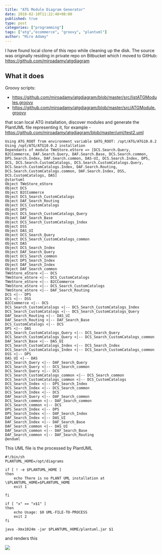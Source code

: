 ```yaml
---
title: "ATG Module Diagram Generator"
date: 2018-02-10T11:22:48+08:00
published: true
type: post
categories: ["programming"]
tags: ["atg","ecommerce", "groovy", "plantuml"]
author: "Miro Adamy"
---
```


I have found local clone of this repo while cleaning up the disk. The source was originally residing in private repo on Bitbucket which I moved to GitHub: https://github.com/miroadamy/atgdiagram


## What it does

Groovy scripts:

* https://github.com/miroadamy/atgdiagram/blob/master/src/listATGModules.groovy
* https://github.com/miroadamy/atgdiagram/blob/master/src/ATGModule.groovy

that scan local ATG installation, discover modules and generate the PlantUML file representing it,
for example - https://github.com/miroadamy/atgdiagram/blob/master/uml/test2.uml

```
Using ATG_ROOT from environment variable $ATG_ROOT: /opt/ATG/ATG10.0.2
Using /opt/ATG/ATG10.0.2 installation
Dependants of module TWeStore.eStore => [DCS.Search.Query, B2CCommerce, DAF.Search.Query, DAF.Search.Base, DCS.Search.common, DPS.Search.Index, DAF.Search.common, DAS-UI, DCS.Search.Index, DPS, DCS, DCS.Search.CustomCatalogs, DCS.Search.CustomCatalogs.Query, DCS.Search.CustomCatalogs.Index, DAF.Search.Routing, DCS.Search.CustomCatalogs.common, DAF.Search.Index, DSS, DCS.CustomCatalogs, DAS]
@startuml
Object TWeStore_eStore
Object DCS
Object B2CCommerce
Object DCS_Search_CustomCatalogs
Object DAF_Search_Routing
Object DCS_CustomCatalogs
Object DPS
Object DCS_Search_CustomCatalogs_Query
Object DAF_Search_Base
Object DCS_Search_CustomCatalogs_Index
Object DSS
Object DAS_UI
Object DCS_Search_Query
Object DCS_Search_CustomCatalogs_common
Object DAS
Object DCS_Search_Index
Object DAF_Search_Query
Object DCS_Search_common
Object DPS_Search_Index
Object DAF_Search_Index
Object DAF_Search_common
TWeStore_eStore <|-- DCS
TWeStore_eStore <|-- DCS_CustomCatalogs
TWeStore_eStore <|-- B2CCommerce
TWeStore_eStore <|-- DCS_Search_CustomCatalogs
TWeStore_eStore <|-- DAF_Search_Routing
DCS <|-- DPS
DCS <|-- DSS
B2CCommerce <|-- DCS
DCS_Search_CustomCatalogs <|-- DCS_Search_CustomCatalogs_Index
DCS_Search_CustomCatalogs <|-- DCS_Search_CustomCatalogs_Query
DAF_Search_Routing <|-- DAS_UI
DAF_Search_Routing <|-- DAF_Search_Base
DCS_CustomCatalogs <|-- DCS
DPS <|-- DAS
DCS_Search_CustomCatalogs_Query <|-- DCS_Search_Query
DCS_Search_CustomCatalogs_Query <|-- DCS_Search_CustomCatalogs_common
DAF_Search_Base <|-- DAS_UI
DCS_Search_CustomCatalogs_Index <|-- DCS_Search_Index
DCS_Search_CustomCatalogs_Index <|-- DCS_Search_CustomCatalogs_common
DSS <|-- DPS
DAS_UI <|-- DAS
DCS_Search_Query <|-- DAF_Search_Query
DCS_Search_Query <|-- DCS_Search_common
DCS_Search_Query <|-- DCS
DCS_Search_CustomCatalogs_common <|-- DCS_Search_common
DCS_Search_CustomCatalogs_common <|-- DCS_CustomCatalogs
DCS_Search_Index <|-- DPS_Search_Index
DCS_Search_Index <|-- DCS_Search_common
DCS_Search_Index <|-- DCS
DAF_Search_Query <|-- DAF_Search_common
DCS_Search_common <|-- DAF_Search_common
DCS_Search_common <|-- DCS
DPS_Search_Index <|-- DPS
DPS_Search_Index <|-- DAF_Search_Index
DAF_Search_Index <|-- DAS_UI
DAF_Search_Index <|-- DAF_Search_Base
DAF_Search_common <|-- DAS_UI
DAF_Search_common <|-- DAF_Search_Base
DAF_Search_common <|-- DAF_Search_Routing
@enduml
```

This UML file is the processed by PlantUML

```
#!/bin/sh
PLANTUML_HOME=/opt/diagrams

if [ ! -e $PLANTUML_HOME ]
then
    echo There is no PLANT UML installation at \$PLANTUML_HOME=$PLANTUML_HOME
    exit 1

fi

if [ "x" == "x$1" ]
then
    echo Usage: $0 UML-FILE-TO-PROCESS
    exit 2
fi

java -Xmx1024m -jar $PLANTUML_HOME/plantuml.jar $1
```

and renders this

![](/images/atgdiagram.png)

